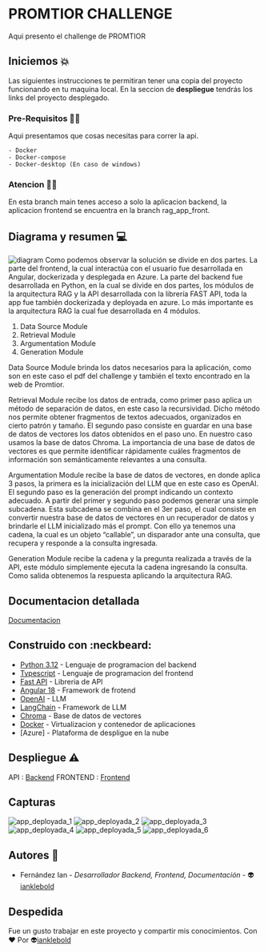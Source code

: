 # PROMTIOR CHALLENGE
Aqui presento el challenge de PROMTIOR

## Iniciemos :boom:

Las siguientes instrucciones te permitiran tener una copia del proyecto funcionando en tu maquina local. En la seccion de **despliegue** tendrás
los links del proyecto desplegado. 


### Pre-Requisitos :technologist:

Aqui presentamos que cosas necesitas para correr la api. 
```
- Docker
- Docker-compose
- Docker-desktop (En caso de windows)
```

### Atencion :technologist:
En esta branch main tenes acceso a solo la aplicacion backend, la aplicacion frontend se encuentra en la branch rag_app_front.

## Diagrama y resumen :computer:
![diagram](https://github.com/user-attachments/assets/255aaa68-0735-40b2-baac-909b156169bb)
Como podemos observar la solución se divide en dos partes. La parte del frontend, la cual interactúa con el usuario fue desarrollada en Angular, dockerizada y desplegada en Azure. La parte del backend fue desarrollada en Python, en la cual se divide en dos partes, los módulos de la arquitectura RAG y la API desarrollada con la librería FAST API, toda la app fue también dockerizada y deployada en azure.
Lo más importante es la arquitectura RAG la cual fue desarrollada en 4 módulos.
1. Data Source Module
2. Retrieval Module
3. Argumentation Module
4. Generation Module

Data Source Module brinda los datos necesarios para la aplicación, como son en este caso el pdf del challenge y también el texto encontrado en la web de Promtior. 

Retrieval Module recibe los datos de entrada, como primer paso aplica un método de separación de datos, en este caso la recursividad.  Dicho método nos permite obtener fragmentos de textos adecuados, organizados en cierto patrón y tamaño. El segundo paso consiste en guardar en una base de datos de vectores los datos obtenidos en el paso uno. En nuestro caso usamos la base de datos Chroma. La importancia de una base de datos de vectores es que permite identificar rápidamente cuáles fragmentos de información son semánticamente relevantes a una consulta.

Argumentation Module recibe la base de datos de vectores, en donde aplica 3 pasos, la primera es la inicialización del LLM que en este caso es OpenAI. El segundo paso es la generación del prompt indicando  un contexto adecuado. A partir del primer y segundo paso podemos generar una simple subcadena. Esta subcadena se combina en el 3er paso, el cual consiste en convertir nuestra base de datos de vectores en un recuperador de datos y brindarle el LLM inicializado más el prompt. Con ello ya tenemos una cadena, la cual es un objeto “callable”, un disparador ante una consulta, que recupera y responde a la consulta ingresada.

Generation Module recibe la cadena y la pregunta realizada a través de la API, este módulo simplemente ejecuta la cadena ingresando la consulta. Como salida obtenemos la respuesta aplicando la arquitectura RAG.



## Documentacion detallada
[Documentacion](https://docs.google.com/document/d/1qDoBhpY4VPFuYJjzYic_37mQNcBEmgEoQ-TAl_wqKcE/edit?usp=sharing)

## Construido con :neckbeard:

- [Python 3.12](https://www.python.org/) - Lenguaje de programacion del backend
- [Typescript](https://www.typescriptlang.org/) - Lenguaje de programacion del frontend
- [Fast API](https://fastapi.tiangolo.com/) - Libreria de API
- [Angular 18](https://angular.dev/) - Framework de frotend
- [OpenAI](https://chaton.ai/web_06/?utm_source=google&utm_medium=cpc&utm_campaign=ChatOn%20|%20Web%20|%20LATAM%20|%20Search%20|%20Website%20Mix%20|%20Purch%20No%20Trial%20|%2022.01.2025&utm_content=730205885966&utm_term=openai&campaign_id=22157592439&adset_id=174662267900&ad_id=730205885966&gad_source=1&gclid=Cj0KCQjwhMq-BhCFARIsAGvo0Kdq0ZZZGVftqSQEdgdrYBPwt1uagEfWZNEVSmH3Eh7g226-QhiadjsaAl6MEALw_wcB) - LLM
- [LangChain](https://python.langchain.com/docs/introduction/) - Framework de LLM
- [Chroma](https://python.langchain.com/docs/integrations/vectorstores/chroma/) - Base de datos de vectores
- [Docker](https://www.docker.com/) - Virtualizacion y contenedor de aplicaciones
- [Azure] - Plataforma de despligue en la nube

## Despliegue :warning:

API : [Backend](https://my-challenge-app-api.azurewebsites.net/docs#/)
FRONTEND : [Frontend](https://my-challenge-app-promtior.azurewebsites.net/)

## Capturas
![app_deployada_1](https://github.com/user-attachments/assets/e11844f8-fc07-4ce4-a46b-b93e8ffe29dc)
![app_deployada_2](https://github.com/user-attachments/assets/7777039d-1d3c-4eba-9fc3-6688e916b01a)
![app_deployada_3](https://github.com/user-attachments/assets/2f22ffc7-9c24-440b-84a2-ff8bcbdff0b3)
![app_deployada_4](https://github.com/user-attachments/assets/e14e3877-cf5b-4f32-b648-744df0222da4)
![app_deployada_5](https://github.com/user-attachments/assets/41f54145-e07f-4366-895a-3a448204148e)
![app_deployada_6](https://github.com/user-attachments/assets/2c814682-f63b-409b-97ef-88862fa39fe7)

## Autores :star_struck:

- Fernández Ian - *Desarrollador Backend, Frontend, Documentación* - :alien:[ianklebold](https://www.linkedin.com/in/ian-fern%C3%A1ndez-a72598179/)

## Despedida

Fue un gusto trabajar en este proyecto y compartir mis conocimientos. Con :heart: Por :alien:[ianklebold](https://www.linkedin.com/in/ian-fern%C3%A1ndez-a72598179/) 
